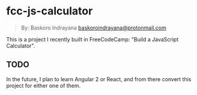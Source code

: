 # fcc-js-calculator

> By: Baskoro Indrayana <baskoroindrayana@protonmail.com>

This is a project I recently built in FreeCodeCamp: "Build a JavaScript Calculator".

## TODO

In the future, I plan to learn Angular 2 or React, and from there convert this project for either one of them.